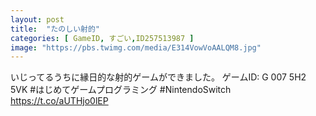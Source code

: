```yaml
---
layout: post
title:  "たのしい射的"
categories: [ GameID, すごい,ID257513987 ]
image: "https://pbs.twimg.com/media/E314VowVoAALQM8.jpg"
---
```

いじってるうちに縁日的な射的ゲームができました。
ゲームID: G 007 5H2 5VK
 #はじめてゲームプログラミング #NintendoSwitch https://t.co/aUTHjo0lEP
